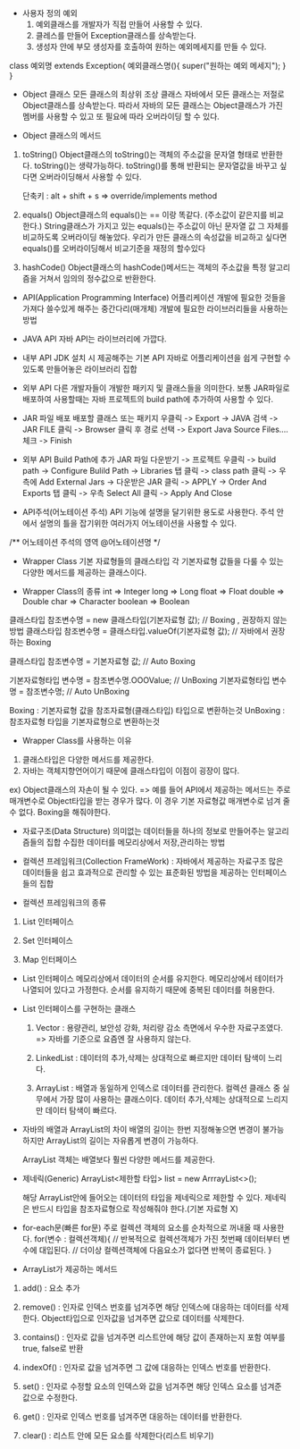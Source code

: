 - 사용자 정의 예외
	1. 예외클래스를 개발자가 직접 만들어 사용할 수 있다.
	2. 클레스를 만들어 Exception클래스를 상속받는다.
	3. 생성자 안에 부모 생성자를 호출하여 원하는 예외메세지를 만들 수 있다.

class 예외명 extends Exception{
	예외클래스명(){
		super("원하는 예외 메세지");
	}
}

- Object 클래스
	모든 클래스의 최상위 조상 클래스
	자바에서 모든 클래스는 저절로 Object클래스를 상속받는다.
	따라서 자바의 모든 클래스는 Object클래스가 가진 멤버를 사용할 수 있고
	또 필요에 따라 오버라이딩 할 수 있다.

- Object 클래스의 메서드

1. toString()
	Object클래스의 toString()는 객체의 주소값을 문자열 형태로 반환한다.
	toString()는 생략가능하다.
	toString()를 통해 반환되는 문자열값을 바꾸고 싶다면 오버라이딩해서 사용할 수 있다.

	단축키 : alt + shift + s => override/implements method

2. equals()
	Object클래스의 equals()는 == 이랑 똑같다. (주소값이 같은지를 비교한다.)
	String클래스가 가지고 있는 equals()는 주소값이 아닌 문자열 값 그 자체를 비교하도록
	오버라이딩 해놓았다.
	우리가 만든 클래스의 속성값을 비교하고 싶다면 equals()를 오버라이딩해서 비교기준을 재정의 할수있다

3. hashCode()
	Object클래스의 hashCode()메서드는 객체의 주소값을 특정 알고리즘을 거쳐서 임의의 정수값으로 반환한다.

- API(Application Programming Interface)
	어플리케이션 개발에 필요한 것들을 가져다 쓸수있게 해주는 중간다리(매개체)
	개발에 필요한 라이브러리들을 사용하는 방법

- JAVA API
	자바 API는 라이브러리에 가깝다.

- 내부 API
	JDK 설치 시 제공해주는 기본 API
	자바로 어플리케이션을 쉽게 구현할 수 있도록 만들어놓은 라이브러리 집합

- 외부 API
	다른 개발자들이 개발한 패키지 및 클래스들을 의미한다.
	보통 JAR파일로 배포하여 사용할때는 자바 프로젝트의 build path에 추가하여 사용할 수 있다.
	
- JAR 파일 배포
	배포할 클래스 또는 패키지 우클릭 -> Export -> JAVA 검색 -> JAR FILE 클릭
	-> Browser 클릭 후 경로 선택 -> Export Java Source Files.... 체크 -> Finish

- 외부 API Build Path에 추가
	JAR 파일 다운받기 -> 프로젝트 우클릭 -> build path -> Configure Bulild Path
	-> Libraries 탭 클릭 -> class path 클릭 -> 우측에 Add External Jars
	-> 다운받은 JAR 클릭 -> APPLY -> Order And Exports 탭 클릭 -> 우측 Select All 클릭
	-> Apply And Close

- API주석(어노테이션 주석)
	API 기능에 설명을 달기위한 용도로 사용한다.
	주석 안에서 설명의 틀을 잡기위한 여러가지 어노테이션을 사용할 수 있다.

/**
	어노테이션 주석의 영역
	@어노테이션명
*/

- Wrapper Class
	기본 자료형들의 클래스타입
	각 기본자료형 값들을 다룰 수 있는 다양한 메서드를 제공하는 클래스이다.

- Wrapper Class의 종류
	int => Integer
	long => Long
	float => Float
	double => Double
	char => Character
	boolean => Boolean

클래스타입 참조변수명 = new 클래스타입(기본자료형 값); // Boxing , 권장하지 않는 방법
클래스타입 참조변수명 = 클래스타입.valueOf(기본자료형 값); // 자바에서 권장하는 Boxing

클래스타입 참조변수명 = 기본자료형 값; // Auto Boxing

기본자료형타입 변수명 = 참조변수명.OOOValue; // UnBoxing
기본자료형타입 변수명 = 참조변수명; // Auto UnBoxing

Boxing : 기본자료형 값을 참조자료형(클래스타입) 타입으로 변환하는것
UnBoxing : 참조자료형 타입을 기본자료형으로 변환하는것

- Wrapper Class를 사용하는 이유
1. 클래스타입은 다양한 메서드를 제공한다.
2. 자바는 객체지향언어이기 때문에 클래스타입이 이점이 굉장이 많다.

ex) Object클래스의 자손이 될 수 있다. => 예를 들어 API에서 제공하는 메서드는
주로 매개변수로 Object타입을 받는 경우가 많다.
이 경우 기본 자료형값 매개변수로 넘겨 줄수 없다.
Boxing을 해줘야한다.

- 자료구조(Data Structure)
	의미없는 데이터들을 하나의 정보로 만들어주는 알고리즘들의 집합
	수집한 데이터를 메모리상에서 저장,관리하는 방법

- 컬렉션 프레임워크(Collection FrameWork) : 자바에서 제공하는 자료구조
	많은 데이터들을 쉽고 효과적으로 관리할 수 있는 표준화된 방법을 제공하는 인터페이스들의 집합

- 컬렉션 프레임워크의 종류
1. List 인터페이스

2. Set 인터페이스

3. Map 인터페이스

- List 인터페이스
	메모리상에서 데이터의 순서를 유지한다.
	메모리상에서 테이터가 나열되어 있다고 가정한다.
	순서를 유지하기 때문에 중복된 데이터를 허용한다.

- List 인터페이스를 구현하는 클래스
	1. Vector : 용량관리, 보안성 강화, 처리량 감소 측면에서 우수한 자료구조였다.
		    => 자바를 기준으로 요즘엔 잘 사용하지 않는다.		

	2. LinkedList : 데이터의 추가,삭제는 상대적으로 빠르지만 데이터 탐색이 느리다.

	3. ArrayList : 배열과 동일하게 인덱스로 데이터를 관리한다.
			컬렉션 클래스 중 실무에서 가장 많이 사용하는 클래스이다.
			데이터 추가,삭제는 상대적으로 느리지만 데이터 탐색이 빠르다.

- 자바의 배열과 ArrayList의 차이
	배열의 길이는 한번 지정해놓으면 변경이 불가능하지만
	ArrayList의 길이는 자유롭게 변경이 가능하다.
	
	ArrayList 객체는 배열보다 훨씬 다양한 메서드를 제공한다.

- 제네릭(Generic)
	ArrayList<제한할 타입> list = new ArrrayList<>();

	해당 ArrayList안에 들어오는 데이터의 타입을 제네릭으로 제한할 수 있다.
	제네릭은 반드시 타입을 참조자료형으로 작성해줘야 한다.(기본 자료형 X)

- for-each문(빠른 for문)
	주로 컬렉션 객체의 요소를 순차적으로 꺼내올 때 사용한다.
	for(변수 : 컬렉션객체){
		// 반복적으로 컬렉션객체가 가진 첫번째 데이터부터 변수에 대입된다.
		// 더이상 컬렉션객체에 다음요소가 없다면 반복이 종료된다.
	}

- ArrayList가 제공하는 메서드

1. add() : 요소 추가
2. remove() : 인자로 인덱스 번호를 넘겨주면 해당 인덱스에 대응하는 데이터를 삭제한다.
	      Object타입으로 인자값을 넘겨주면 값으로 데이터를 삭제한다.

3. contains() : 인자로 값을 넘겨주면 리스트안에 해당 값이 존재하는지 포함 여부를 true, false로 반환
4. indexOf() : 인자로 값을 넘겨주면 그 값에 대응하는 인덱스 번호를 반환한다.
5. set() : 인자로 수정할 요소의 인덱스와 값을 넘겨주면 해당 인덱스 요소를 넘겨준 값으로 수정한다.
6. get() : 인자로 인덱스 번호를 넘겨주면 대응하는 데이터를 반환한다.
7. clear() : 리스트 안에 모든 요소를 삭제한다(리스트 비우기)


